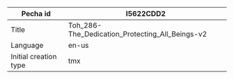 |Pecha id | I5622CDD2
| --- | --- 
|Title | Toh_286-The_Dedication_Protecting_All_Beings-v2 
|Language | en-us
|Initial creation type | tmx